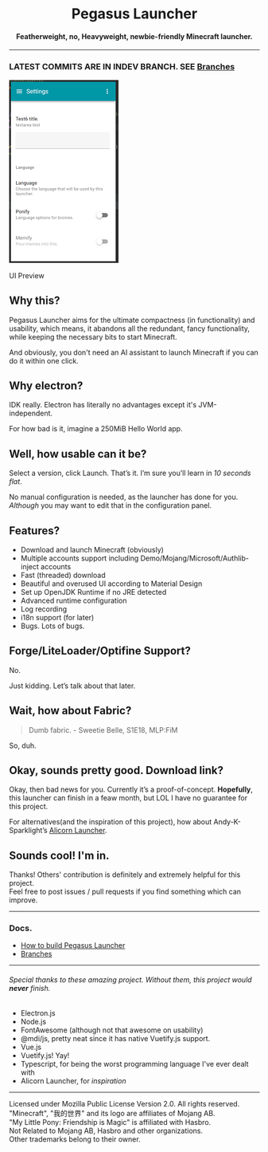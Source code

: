 # <center>Pegasus Launcher</center>
#### <center>Featherweight, no, Heavyweight, newbie-friendly Minecraft launcher.</center>
***

### LATEST COMMITS ARE IN INDEV BRANCH. SEE [Branches](doc_src/branches.md)

![UI Preview](./doc_src/img.png "UI Preview")

UI Preview

## Why this?
Pegasus Launcher aims for the ultimate compactness (in functionality) and usability, which means, it abandons all the redundant, fancy functionality, while keeping the necessary bits to start Minecraft.

And obviously, you don't need an AI assistant to launch Minecraft if you can do it within one click.

## Why electron?
IDK really. Electron has literally no advantages except it's JVM-independent.

For how bad is it, imagine a 250MiB Hello World app.

## Well, how usable can it be?
Select a version, click Launch. That’s it. I’m sure you’ll learn in *10 seconds flat*.

No manual configuration is needed, as the launcher has done for you. *Although* you may want to edit that in the configuration panel.

## Features?
- Download and launch Minecraft (obviously)
- Multiple accounts support including Demo/Mojang/Microsoft/Authlib-inject accounts
- Fast (threaded) download
- Beautiful and overused UI according to Material Design
- Set up OpenJDK Runtime if no JRE detected
- Advanced runtime configuration
- Log recording
- i18n support (for later)
- Bugs. Lots of bugs.

## Forge/LiteLoader/Optifine Support?
No.

Just kidding. Let’s talk about that later.

## Wait, how about Fabric?

> Dumb fabric. - Sweetie Belle, S1E18, MLP:FiM

So, duh.

## Okay, sounds pretty good. Download link?
Okay, then bad news for you. Currently it’s a proof-of-concept. **Hopefully**, this launcher can finish in a feaw month, but LOL I have no guarantee for this project.

For alternatives(and the inspiration of this project), how about Andy-K-Sparklight’s [Alicorn Launcher](https://github.com/Andy-K-Sparklight/Alicorn).

## Sounds cool! I'm in.
Thanks! Others' contribution is definitely and extremely helpful for this project.  
Feel free to post issues / pull requests if you find something which can improve.

***

### Docs.
- [How to build Pegasus Launcher](doc_src/build.md)
- [Branches](doc_src/branches.md)
***

###### *Special thanks to these amazing project. Without them, this project would **never** finish.*
- Electron.js
- Node.js
- FontAwesome (although not that awesome on usability)
- @mdi/js, pretty neat since it has native Vuetify.js support.
- Vue.js
- Vuetify.js! Yay!
- Typescript, for being the worst programming language I've ever dealt with
- Alicorn Launcher, for *inspiration*

***
Licensed under Mozilla Public License Version 2.0. All rights reserved.  
"Minecraft", "我的世界" and its logo are affiliates of Mojang AB.  
"My Little Pony: Friendship is Magic" is affiliated with Hasbro.  
Not Related to Mojang AB, Hasbro and other organizations.  
Other trademarks belong to their owner.
